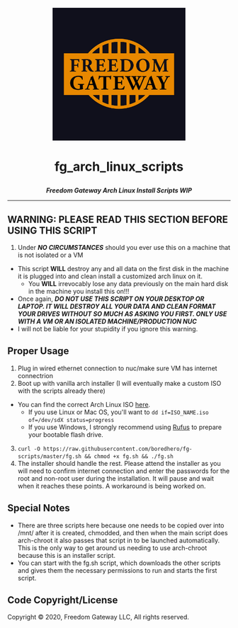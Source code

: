 <p align="center"><img src="https://raw.githubusercontent.com/freedomgateway/fg_branding/master/fg_logo_gold.jpg" alt="drawing" width="300"/></p>

# <p align="center"><b>fg_arch_linux_scripts</b></p>
<p align="center"><b><i>Freedom Gateway Arch Linux Install Scripts WIP</i></b></p>

---

## **WARNING: PLEASE READ THIS SECTION BEFORE USING THIS SCRIPT**
1. Under ***NO CIRCUMSTANCES*** should you ever use this on a machine that is not isolated or a VM
  * This script **WILL** destroy any and all data on the first disk in the machine it is plugged into and clean install a customized arch linux on it.
    * You **WILL** irrevocably lose any data previously on the main hard disk in the machine you install this on!!!
  * Once again, ***DO NOT USE THIS SCRIPT ON YOUR DESKTOP OR LAPTOP. IT WILL DESTROY ALL YOUR DATA AND CLEAN FORMAT YOUR DRIVES WITHOUT SO MUCH AS ASKING YOU FIRST. ONLY USE WITH A VM OR AN ISOLATED MACHINE/PRODUCTION NUC***
  * I will not be liable for your stupidity if you ignore this warning.

## Proper Usage

1. Plug in wired ethernet connection to nuc/make sure VM has internet connectrion
2. Boot up with vanilla arch installer (I will eventually make a custom ISO with the scripts already there)
  * You can find the correct Arch Linux ISO [here](https://www.archlinux.org/download/).
    * If you use Linux or Mac OS, you'll want to `dd if=ISO_NAME.iso of=/dev/sdX status=progress`
    * If you use Windows, I strongly recommend using [Rufus](https://rufus.ie/) to prepare your bootable flash drive.
3. `curl -O https://raw.githubusercontent.com/boredhero/fg-scripts/master/fg.sh && chmod +x fg.sh && ./fg.sh`
4. The installer should handle the rest. Please attend the installer as you will need to confirm internet connection and enter the passwords for the root and non-root user during the installation. It will pause and wait when it reaches these points. A workaround is being worked on.

## Special Notes
* There are three scripts here because one needs to be copied over into /mnt/ after it is created, chmodded, and then when the main script does arch-chroot it also passes that script in to be launched automatically. This is the only way to get around us needing to use arch-chroot because this is an installer script.
* You can start with the fg.sh script, which downloads the other scripts and gives them the necessary permissions to run and starts the first script.

## Code Copyright/License

Copyright © 2020, Freedom Gateway LLC, All rights reserved.
